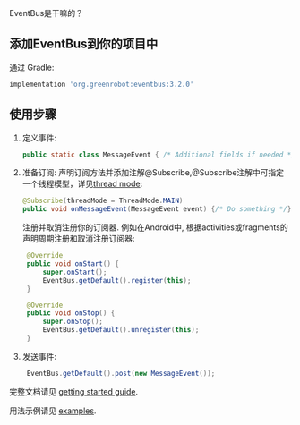 EventBus是干嘛的？





## 添加EventBus到你的项目中

通过 Gradle:

```groovy
implementation 'org.greenrobot:eventbus:3.2.0'
```

## 使用步骤

1. 定义事件:

   ```java
   public static class MessageEvent { /* Additional fields if needed */ }
   ```

2. 准备订阅: 声明订阅方法并添加注解@Subscribe,@Subscribe注解中可指定一个线程模型，详见[thread mode](https://greenrobot.org/eventbus/documentation/delivery-threads-threadmode/):

   ```java
   @Subscribe(threadMode = ThreadMode.MAIN)  
   public void onMessageEvent(MessageEvent event) {/* Do something */};
   ```

   注册并取消注册你的订阅器. 例如在Android中, 根据activities或fragments的声明周期注册和取消注册订阅器:

   ```java
    @Override
    public void onStart() {
        super.onStart();
        EventBus.getDefault().register(this);
    }
   
    @Override
    public void onStop() {
        super.onStop();
        EventBus.getDefault().unregister(this);
    }
   ```

3. 发送事件:

   ```java
    EventBus.getDefault().post(new MessageEvent());
   ```

完整文档请见 [getting started guide](https://greenrobot.org/eventbus/documentation/how-to-get-started/).

用法示例请见 [examples](https://github.com/greenrobot-team/greenrobot-examples).

## 